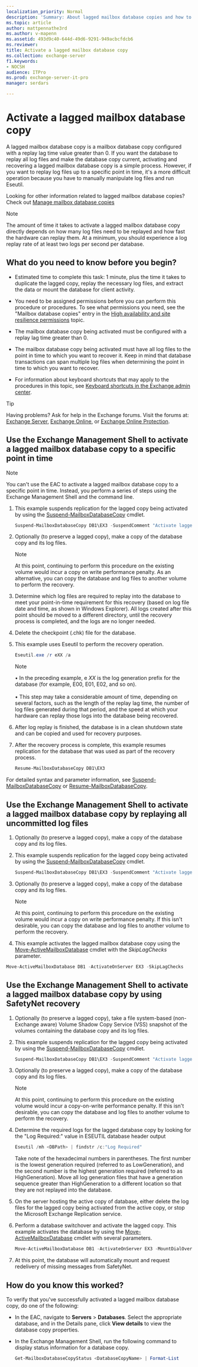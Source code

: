 ```yaml
---
localization_priority: Normal
description: 'Summary: About lagged mailbox database copies and how to activate them in Exchange Server 2016 or Exchange Server 2019.'
ms.topic: article
author: mattpennathe3rd
ms.author: v-mapenn
ms.assetid: 493d9c40-644d-49d6-9291-949acbcfdcb6
ms.reviewer:
title: Activate a lagged mailbox database copy
ms.collection: exchange-server
f1.keywords:
- NOCSH
audience: ITPro
ms.prod: exchange-server-it-pro
manager: serdars

---
```


# Activate a lagged mailbox database copy

A lagged mailbox database copy is a mailbox database copy configured with a replay lag time value greater than 0. If you want the database to replay all log files and make the database copy current, activating and recovering a lagged mailbox database copy is a simple process. However, if you want to replay log files up to a specific point in time, it's a more difficult operation because you have to manually manipulate log files and run Eseutil.

Looking for other information related to lagged mailbox database copies? Check out [Manage mailbox database copies](manage-database-copies.md)

> [!NOTE]
> The amount of time it takes to activate a lagged mailbox database copy directly depends on how many log files need to be replayed and how fast the hardware can replay them. At a minimum, you should experience a log replay rate of at least two logs per second per database.

## What do you need to know before you begin?

- Estimated time to complete this task: 1 minute, plus the time it takes to duplicate the lagged copy, replay the necessary log files, and extract the data or mount the database for client activity.

- You need to be assigned permissions before you can perform this procedure or procedures. To see what permissions you need, see the "Mailbox database copies" entry in the [High availability and site resilience permissions](../../permissions/feature-permissions/ha-permissions.md) topic.

- The mailbox database copy being activated must be configured with a replay lag time greater than 0.

- The mailbox database copy being activated must have all log files to the point in time to which you want to recover it. Keep in mind that database transactions can span multiple log files when determining the point in time to which you want to recover.

- For information about keyboard shortcuts that may apply to the procedures in this topic, see [Keyboard shortcuts in the Exchange admin center](../../about-documentation/exchange-admin-center-keyboard-shortcuts.md).

> [!TIP]
> Having problems? Ask for help in the Exchange forums. Visit the forums at: [Exchange Server](https://go.microsoft.com/fwlink/p/?linkId=60612), [Exchange Online](https://go.microsoft.com/fwlink/p/?linkId=267542), or [Exchange Online Protection](https://go.microsoft.com/fwlink/p/?linkId=285351).

## Use the Exchange Management Shell to activate a lagged mailbox database copy to a specific point in time

> [!NOTE]
> You can't use the EAC to activate a lagged mailbox database copy to a specific point in time. Instead, you perform a series of steps using the Exchange Management Shell and the command line.

1. This example suspends replication for the lagged copy being activated by using the [Suspend-MailboxDatabaseCopy](https://docs.microsoft.com/powershell/module/exchange/database-availability-groups/suspend-mailboxdatabasecopy) cmdlet.

   ```powershell
   Suspend-MailboxDatabaseCopy DB1\EX3 -SuspendComment "Activate lagged copy of DB1 on Server EX3" -Confirm:$false
   ```

2. Optionally (to preserve a lagged copy), make a copy of the database copy and its log files.

   > [!NOTE]
   > At this point, continuing to perform this procedure on the existing volume would incur a copy on write performance penalty. As an alternative, you can copy the database and log files to another volume to perform the recovery.

3. Determine which log files are required to replay into the database to meet your point-in-time requirement for this recovery (based on log file date and time, as shown in Windows Explorer). All logs created after this point should be moved to a different directory, until the recovery process is completed, and the logs are no longer needed.

4. Delete the checkpoint (.chk) file for the database.

5. This example uses Eseutil to perform the recovery operation.

   ```powershell
   Eseutil.exe /r eXX /a
   ```

   > [!NOTE]
   > • In the preceding example, e _XX_ is the log generation prefix for the database (for example, E00, E01, E02, and so on). <br/><br/>• This step may take a considerable amount of time, depending on several factors, such as the length of the replay lag time, the number of log files generated during that period, and the speed at which your hardware can replay those logs into the database being recovered.

6. After log replay is finished, the database is in a clean shutdown state and can be copied and used for recovery purposes.

7. After the recovery process is complete, this example resumes replication for the database that was used as part of the recovery process.

   ```powershell
   Resume-MailboxDatabaseCopy DB1\EX3
   ```

For detailed syntax and parameter information, see [Suspend-MailboxDatabaseCopy](https://docs.microsoft.com/powershell/module/exchange/database-availability-groups/suspend-mailboxdatabasecopy) or [Resume-MailboxDatabaseCopy](https://docs.microsoft.com/powershell/module/exchange/database-availability-groups/resume-mailboxdatabasecopy).

## Use the Exchange Management Shell to activate a lagged mailbox database copy by replaying all uncommitted log files

1. Optionally (to preserve a lagged copy), make a copy of the database copy and its log files.

1. This example suspends replication for the lagged copy being activated by using the [Suspend-MailboxDatabaseCopy](https://docs.microsoft.com/powershell/module/exchange/database-availability-groups/suspend-mailboxdatabasecopy) cmdlet.

   ```powershell
   Suspend-MailboxDatabaseCopy DB1\EX3 -SuspendComment "Activate lagged copy of DB1 on Server EX3" -Confirm:$false
   ```

2. Optionally (to preserve a lagged copy), make a copy of the database copy and its log files.

     > [!NOTE]
     > At this point, continuing to perform this procedure on the existing volume would incur a copy on write performance penalty. If this isn't desirable, you can copy the database and log files to another volume to perform the recovery.

2. This example activates the lagged mailbox database copy using the [Move-ActiveMailboxDatabase](https://docs.microsoft.com/powershell/module/exchange/database-availability-groups/move-activemailboxdatabase) cmdlet with the _SkipLagChecks_ parameter.

  ```powershell
  Move-ActiveMailboxDatabase DB1 -ActivateOnServer EX3 -SkipLagChecks
  ```

## Use the Exchange Management Shell to activate a lagged mailbox database copy by using SafetyNet recovery

1. Optionally (to preserve a lagged copy), take a file system-based (non-Exchange aware) Volume Shadow Copy Service (VSS) snapshot of the volumes containing the database copy and its log files.

2. This example suspends replication for the lagged copy being activated by using the [Suspend-MailboxDatabaseCopy](https://docs.microsoft.com/powershell/module/exchange/database-availability-groups/suspend-mailboxdatabasecopy) cmdlet.

   ```powershell
   Suspend-MailboxDatabaseCopy DB1\EX3 -SuspendComment "Activate lagged copy of DB1 on Server EX3" -Confirm:$false
   ```

3. Optionally (to preserve a lagged copy), make a copy of the database copy and its log files.

   > [!NOTE]
   > At this point, continuing to perform this procedure on the existing volume would incur a copy-on-write performance penalty. If this isn't desirable, you can copy the database and log files to another volume to perform the recovery.

4. Determine the required logs for the lagged database copy by looking for the "Log Required:" value in ESEUTIL database header output

   ```powershell
   Eseutil /mh <DBPath> | findstr /c:"Log Required"
   ```

   Take note of the hexadecimal numbers in parentheses. The first number is the lowest generation required (referred to as LowGeneration), and the second number is the highest generation required (referred to as HighGeneration). Move all log generation files that have a generation sequence greater than HighGeneration to a different location so that they are not replayed into the database.

5. On the server hosting the active copy of database, either delete the log files for the lagged copy being activated from the active copy, or stop the Microsoft Exchange Replication service.

4. Perform a database switchover and activate the lagged copy. This example activates the database by using the [Move-ActiveMailboxDatabase](https://docs.microsoft.com/powershell/module/exchange/database-availability-groups/move-activemailboxdatabase) cmdlet with several parameters.

   ```powershell
   Move-ActiveMailboxDatabase DB1 -ActivateOnServer EX3 -MountDialOverride BestEffort -SkipActiveCopyChecks -SkipClientExperienceChecks -SkipHealthChecks -SkipLagChecks
   ```

6. At this point, the database will automatically mount and request redelivery of missing messages from SafetyNet.

## How do you know this worked?

To verify that you've successfully activated a lagged mailbox database copy, do one of the following:

- In the EAC, navigate to **Servers** \> **Databases**. Select the appropriate database, and in the Details pane, click **View details** to view the database copy properties.

- In the Exchange Management Shell, run the following command to display status information for a database copy.

  ```powershell
  Get-MailboxDatabaseCopyStatus <DatabaseCopyName> | Format-List
  ```
